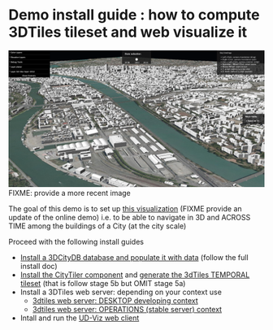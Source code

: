 # Demo install guide : how to compute 3DTiles tileset and web visualize it

![3dTiles Lyon Demo](Images/Demo3dTilesLyon.png)
FIXME: provide a more recent image

The goal of this demo is to set up [this visualization](http://rict.liris.cnrs.fr/iTownsPlanar3DTiles/itowns/examples/planar_3dtiles.html) (FIXME provide an update of the online demo) i.e. to be able to navigate in 3D and ACROSS TIME among the buildings of a City (at the city scale)

Proceed with the following install guides
 - [Install a 3DCityDB database and populate it with data](Install3DCityDB.md) (follow the full install doc)
 - [Install the CityTiler component](https://github.com/MEPP-team/py3dtiles/blob/Tiler/Tilers/CityTiler/Install.md) and [generate the 3dTiles TEMPORAL tileset](https://github.com/MEPP-team/py3dtiles/blob/Tiler/Tilers/CityTiler/Install.md#5b-running-the-temporal-version-citytemporaltiler) (that is follow stage 5b but OMIT stage 5a)
 - Install a 3DTiles web server: depending on your context use
   * [3dtiles web server: DESKTOP developing context](Readme.md#backend-3dtiles-web-server-desktop-developing-context)
   * [3dtiles web server: OPERATIONS (stable server) context](Readme.md#backend-3dtiles-web-server-operations-stable-server-context)
 -  Intall and run the [UD-Viz web client](Readme.md#frontend-udv-web-client-install-notes)
